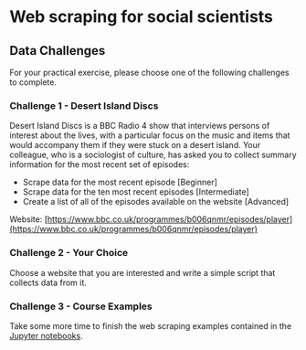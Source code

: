 # Web scraping for social scientists

## Data Challenges

For your practical exercise, please choose one of the following challenges to complete.

### Challenge 1 - Desert Island Discs

Desert Island Discs is a BBC Radio 4 show that interviews persons of interest about the lives, with a particular focus on the music and items that would accompany them if they were stuck on a desert island. Your colleague, who is a sociologist of culture, has asked you to collect summary information for the most recent set of episodes:
* Scrape data for the most recent episode [Beginner]
* Scrape data for the ten most recent episodes [Intermediate]
* Create a list of all of the episodes available on the website [Advanced]

Website: [https://www.bbc.co.uk/programmes/b006qnmr/episodes/player](https://www.bbc.co.uk/programmes/b006qnmr/episodes/player)

### Challenge 2 - Your Choice

Choose a website that you are interested and write a simple script that collects data from it.

### Challenge 3 - Course Examples

Take some more time to finish the web scraping examples contained in the [Jupyter notebooks](https://github.com/DiarmuidM/sgsss-web-scraping-for-social-scientists-2024/tree/main/code).